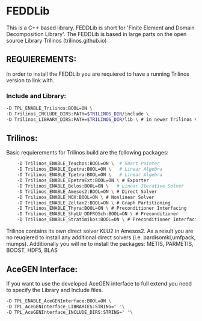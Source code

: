 # FEDDLib
This is a C++ based library. FEDDLib is short for 'Finite Element and Domain Decomposition Library'. The FEDDLib is based in large parts on the open source Library Trilinos (trilinos.github.io)


## REQUIEREMENTS:
In order to install the FEDDLib you are requiered to have a running Trilinos version to link with. 
  
### Include and Library:
``` bash
-D TPL_ENABLE_Trilinos:BOOL=ON \
-D Trilinos_INCLUDE_DIRS:PATH=$TRILINOS_DIR/include \
-D Trilinos_LIBRARY_DIRS:PATH=$TRILINOS_DIR/lib \ # in newer Trilinos Versions (after Jan 2024 you will need  $TRILINOS_DIR/lib_64)
```
## Trilinos:
Basic requierements for Trilinos build are the following packages:
``` bash
    -D Trilinos_ENABLE_Teuchos:BOOL=ON \  # Smart Pointer
    -D Trilinos_ENABLE_Epetra:BOOL=ON \   # Linear Algebra
    -D Trilinos_ENABLE_Tpetra:BOOL=ON \   # Linear Algebra
    -D Trilinos_ENABLE_EpetraExt:BOOL=ON \ # Exporter
    -D Trilinos_ENABLE_Belos:BOOL=ON \   # Linear Iterative Solver
    -D Trilinos_ENABLE_Amesos2:BOOL=ON \ # Direct Solver
    -D Trilinos_ENABLE_NOX:BOOL=ON \ # Nonlinear Solver
    -D Trilinos_ENABLE_Zoltan2:BOOL=ON \ # Graph Partitioning
    -D Trilinos_ENABLE_Thyra:BOOL=ON \ # Preconditioner Interfacing
    -D Trilinos_ENABLE_ShyLU_DDFROSch:BOOL=ON \ # Preconditioner
    -D Trilinos_ENABLE_Stratimikos:BOOL=ON \ # Preconditioner Interfacing
```
Trilinos contains its own direct solver KLU2 in Amesos2. As a result you are no reuqiered to install any additional direct solvers (i.e. pardisomkl,umfpack, mumps).
Additionally you will ne to install the packages: METIS, PARMETIS, BOOST, HDF5, BLAS

## AceGEN Interface:
If you want to use the developed AceGEN interface to full extend you need to specify the Library and Include files.
``` bash
-D TPL_ENABLE_AceGENInterface:BOOL=ON \
-D TPL_AceGENInterface_LIBRARIES:STRING=" "\
-D TPL_AceGENInterface_INCLUDE_DIRS:STRING=" "\
```
